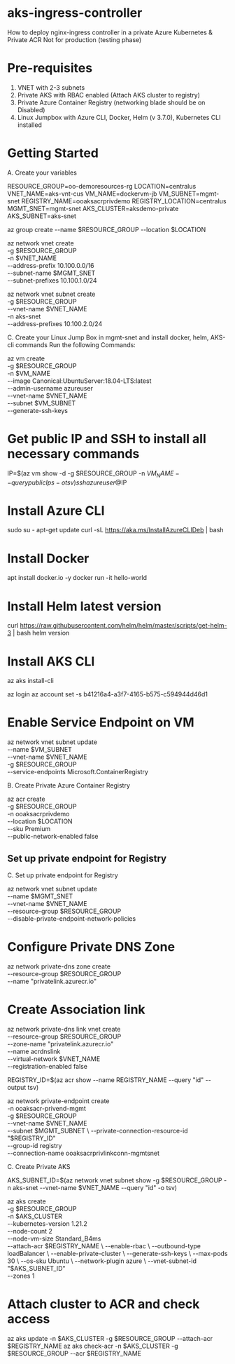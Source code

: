 # aks-ingress-controller
How to deploy nginx-ingress controller in a private Azure Kubernetes & Private ACR
Not for production (testing phase)  

# Pre-requisites
1. VNET with 2-3 subnets 
2. Private AKS with RBAC enabled (Attach AKS cluster to registry)
3. Private Azure Container Registry (networking blade should be on Disabled)
4. Linux Jumpbox with Azure CLI, Docker, Helm (v 3.7.0), Kubernetes CLI installed

# Getting Started
A. Create your variables 
 
RESOURCE_GROUP=oo-demoresources-rg
LOCATION=centralus
VNET_NAME=aks-vnt-cus
VM_NAME=dockervm-jb
VM_SUBNET=mgmt-snet
REGISTRY_NAME=ooaksacrprivdemo
REGISTRY_LOCATION=centralus
MGMT_SNET=mgmt-snet
AKS_CLUSTER=aksdemo-private
AKS_SUBNET=aks-snet


az group create --name $RESOURCE_GROUP --location $LOCATION

az network vnet create \
-g $RESOURCE_GROUP \
-n $VNET_NAME \
--address-prefix 10.100.0.0/16 \
--subnet-name $MGMT_SNET \
--subnet-prefixes 10.100.1.0/24 

az network vnet subnet create \
-g $RESOURCE_GROUP \
--vnet-name $VNET_NAME \
-n aks-snet \
--address-prefixes 10.100.2.0/24 


C. Create your Linux Jump Box in mgmt-snet and install docker, helm, AKS-cli commands
Run the following Commands:
 

 az vm create \
 -g $RESOURCE_GROUP \
 -n $VM_NAME \
 --image Canonical:UbuntuServer:18.04-LTS:latest \
 --admin-username azureuser \
 --vnet-name $VNET_NAME \
 --subnet $VM_SUBNET \
 --generate-ssh-keys

# Get public IP and SSH to install all necessary commands
IP=$(az vm show -d -g $RESOURCE_GROUP -n $VM_NAME --query publicIps -o tsv)
ssh azureuser@$IP

# Install Azure CLI
sudo su -
apt-get update
curl -sL https://aka.ms/InstallAzureCLIDeb | bash

# Install Docker
apt install docker.io -y
docker run -it hello-world

# Install Helm latest version
curl https://raw.githubusercontent.com/helm/helm/master/scripts/get-helm-3 | bash
helm version

# Install AKS CLI
az aks install-cli

az login 
az account set -s b41216a4-a3f7-4165-b575-c594944d46d1
# Enable Service Endpoint on VM
az network vnet subnet update \
--name $VM_SUBNET \
--vnet-name $VNET_NAME \
-g $RESOURCE_GROUP \
--service-endpoints Microsoft.ContainerRegistry


B. Create Private Azure Container Registry

az acr create \
-g $RESOURCE_GROUP \
-n ooaksacrprivdemo \
--location $LOCATION \
--sku Premium \
--public-network-enabled false

## Set up private endpoint for Registry
C. Set up private endpoint for Registry


az network vnet subnet update \
 --name $MGMT_SNET \
 --vnet-name $VNET_NAME \
 --resource-group $RESOURCE_GROUP \
 --disable-private-endpoint-network-policies

 
# Configure Private DNS Zone
az network private-dns zone create \
  --resource-group $RESOURCE_GROUP \
  --name "privatelink.azurecr.io"

# Create Association link
az network private-dns link vnet create \
  --resource-group $RESOURCE_GROUP \
  --zone-name "privatelink.azurecr.io" \
  --name acrdnslink \
  --virtual-network $VNET_NAME \
  --registration-enabled false

REGISTRY_ID=$(az acr show --name REGISTRY_NAME --query "id" --output tsv)

az network private-endpoint create \
-n ooaksacr-privend-mgmt \
-g $RESOURCE_GROUP \
--vnet-name $VNET_NAME \
--subnet $MGMT_SUBNET \
--private-connection-resource-id "$REGISTRY_ID" \
--group-id registry \
--connection-name ooaksacrprivlinkconn-mgmtsnet



C. Create Private AKS

AKS_SUBNET_ID=$(az network vnet subnet show -g $RESOURCE_GROUP -n aks-snet --vnet-name $VNET_NAME --query "id" -o tsv)

az aks create \
-g $RESOURCE_GROUP \
-n $AKS_CLUSTER \
--kubernetes-version 1.21.2 \
--node-count 2 \
--node-vm-size Standard_B4ms \
--attach-acr $REGISTRY_NAME \
--enable-rbac \
--outbound-type loadBalancer \
--enable-private-cluster \
--generate-ssh-keys \
--max-pods 30 \
--os-sku Ubuntu \
--network-plugin azure \
--vnet-subnet-id "$AKS_SUBNET_ID" \
--zones 1

# Attach cluster to ACR and check access
az aks update -n $AKS_CLUSTER -g $RESOURCE_GROUP --attach-acr $REGISTRY_NAME
az aks check-acr -n $AKS_CLUSTER -g $RESOURCE_GROUP --acr $REGISTRY_NAME



